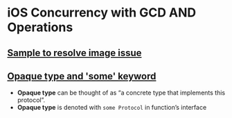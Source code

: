# iOS Concurrency with GCD AND Operations

## [Sample to resolve image issue](documents/GenericAndAssociatedType.md)

## [Opaque type and 'some' keyword](documents/Some.md)
- <b>Opaque type</b> can be thought of as “a concrete type that implements this protocol”. 
- <b>Opaque type</b> is denoted with `some Protocol` in function’s interface


